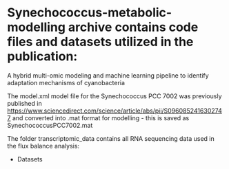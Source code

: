 # Synechococcus-metabolic-modelling archive contains code files and datasets utilized in the publication: 
A hybrid multi-omic modeling and machine learning pipeline to identify adaptation mechanisms of cyanobacteria

The model.xml model file for the Synechococcus PCC 7002 was previously published in https://www.sciencedirect.com/science/article/abs/pii/S0960852416302747
and converted into .mat format for modelling - this is saved as SynechococcusPCC7002.mat

The folder transcriptomic_data contains all RNA sequencing data used in the flux balance analysis:
 - Datasets




